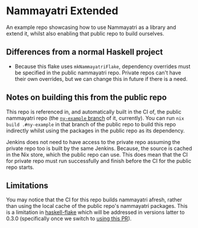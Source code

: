 # Nammayatri Extended

An example repo showcasing how to use Nammayatri as a library and extend it, whilst also enabling that public repo to build ourselves.

## Differences from a normal Haskell project

- Because this flake uses `mkNammayatriFlake`, dependency overrides must be specified in the public nammayatri repo. Private repos can't have their own overrides, but we can change this in future if there is a need.

## Notes on building this from the public repo

This repo is referenced in, and automatically built in the CI of, the public nammayatri repo (the [`ny-example` branch](https://github.com/nammayatri/nammayatri/compare/ny-example) of it, currently). You can run `nix build .#ny-example` in that branch of the public repo to build this repo indirectly whilst using the packages in the public repo as its dependency.

Jenkins does not need to have access to the private repo assuming the private repo too is built by the same Jenkins. Because, the source is cached in the Nix store, which the public repo can use. This does mean that the CI for private repo must run successfully and finish before the CI for the public repo starts.

## Limitations

You may notice that the CI for this repo builds nammayatri afresh, rather than using the local cache of the public repo's nammayatri packages. This is a limitation in [haskell-flake](https://github.com/srid/haskell-flake) which will be addressed in versions latter to 0.3.0 (specifically once we switch to [using this PR](https://github.com/srid/haskell-flake/pull/162)).
